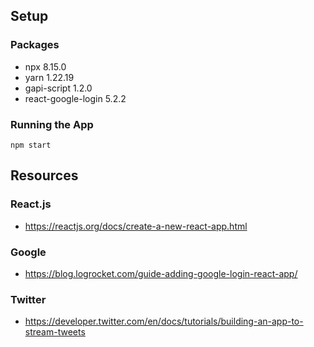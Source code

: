 ## Setup
### Packages
- npx 8.15.0
- yarn 1.22.19
- gapi-script 1.2.0
- react-google-login 5.2.2

### Running the App
`npm start`

## Resources
### React.js
- https://reactjs.org/docs/create-a-new-react-app.html

### Google
- https://blog.logrocket.com/guide-adding-google-login-react-app/

### Twitter
- https://developer.twitter.com/en/docs/tutorials/building-an-app-to-stream-tweets